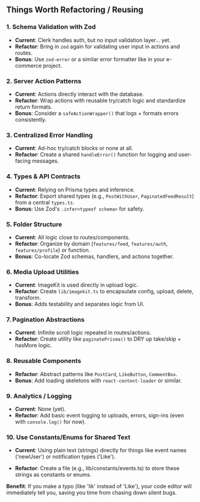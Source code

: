 ## Things Worth Refactoring / Reusing

### 1. Schema Validation with Zod

- **Current**: Clerk handles auth, but no input validation layer... yet.
- **Refactor**: Bring in `zod` again for validating user input in actions and routes.
- **Bonus**: Use `zod-error` or a similar error formatter like in your e-commerce project.

### 2. Server Action Patterns

- **Current**: Actions directly interact with the database.
- **Refactor**: Wrap actions with reusable try/catch logic and standardize return formats.
- **Bonus**: Consider a `safeActionWrapper()` that logs + formats errors consistently.

### 3. Centralized Error Handling

- **Current**: Ad-hoc try/catch blocks or none at all.
- **Refactor**: Create a shared `handleError()` function for logging and user-facing messages.

### 4. Types & API Contracts

- **Current**: Relying on Prisma types and inference.
- **Refactor**: Export shared types (e.g., `PostWithUser`, `PaginatedFeedResult`) from a central `types.ts`.
- **Bonus**: Use Zod's `.infer<typeof schema>` for safety.

### 5. Folder Structure

- **Current**: All logic close to routes/components.
- **Refactor**: Organize by domain (`features/feed`, `features/auth`, `features/profile`) or function.
- **Bonus**: Co-locate Zod schemas, handlers, and actions together.

### 6. Media Upload Utilities

- **Current**: ImageKit is used directly in upload logic.
- **Refactor**: Create `lib/imagekit.ts` to encapsulate config, upload, delete, transform.
- **Bonus**: Adds testability and separates logic from UI.

### 7. Pagination Abstractions

- **Current**: Infinite scroll logic repeated in routes/actions.
- **Refactor**: Create utility like `paginatePrisma()` to DRY up take/skip + hasMore logic.

### 8. Reusable Components

- **Refactor**: Abstract patterns like `PostCard`, `LikeButton`, `CommentBox`.
- **Bonus**: Add loading skeletons with `react-content-loader` or similar.

### 9. Analytics / Logging

- **Current**: None (yet).
- **Refactor**: Add basic event logging to uploads, errors, sign-ins (even with `console.log()` for now).

### 10. Use Constants/Enums for Shared Text

- **Current**: Using plain text (strings) directly for things like event names ('newUser') or notification types ('Like').

- **Refactor**: Create a file (e.g., lib/constants/events.ts) to store these strings as constants or enums.

**Benefit**: If you make a typo (like 'lik' instead of 'Like'), your code editor will immediately tell you, saving you time from chasing down silent bugs.
